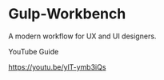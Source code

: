 # Gulp-Workbench
A modern workflow for UX and UI designers.

YouTube Guide

https://youtu.be/ylT-ymb3iQs
